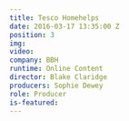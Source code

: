 ```yaml
---
title: Tesco Homehelps
date: 2016-03-17 13:35:00 Z
position: 3
img: 
video: 
company: BBH
runtime: Online Content
director: Blake Claridge
producers: Sophie Dewey
role: Producer
is-featured: 
---
```


